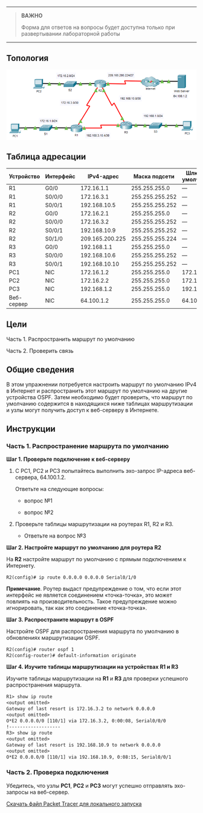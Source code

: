 
---

> **ВАЖНО**
> 
> Форма для ответов на вопросы будет доступна только при развертывании лабораторной работы 

---

## Топология

![](./assets/topology.png)

## Таблица адресации

| Устройство | Интерфейс | IPv4-адрес      | Маска подсети   | Шлюз по умолчанию |
|------------|-----------|-----------------|-----------------|-------------------|
| R1         | G0/0      | 172.16.1.1      | 255.255.255.0   | —                 |
| R1         | S0/0/0    | 172.16.3.1      | 255.255.255.252 | —                 |
| R1         | S0/0/1    | 192.168.10.5    | 255.255.255.252 | —                 |
| R2         | G0/0      | 172.16.2.1      | 255.255.255.0   | —                 |
| R2         | S0/0/0    | 172.16.3.2      | 255.255.255.252 | —                 |
| R2         | S0/0/1    | 192.168.10.9    | 255.255.255.252 | —                 |
| R2         | S0/1/0    | 209.165.200.225 | 255.255.255.224 | —                 |
| R3         | G0/0      | 192.168.1.1     | 255.255.255.0   | —                 |
| R3         | S0/0/0    | 192.168.10.6    | 255.255.255.252 | —                 |
| R3         | S0/0/1    | 192.168.10.10   | 255.255.255.252 | —                 |
| PC1        | NIC       | 172.16.1.2      | 255.255.255.0   | 172.16.1.1        |
| PC2        | NIC       | 172.16.2.2      | 255.255.255.0   | 172.16.2.1        |
| PC3        | NIC       | 192.168.1.2     | 255.255.255.0   | 192.168.1.1       |
| Веб-сервер | NIC       | 64.100.1.2      | 255.255.255.0   | 64.100.1.1        |

## Цели

Часть 1. Распространить маршрут по умолчанию

Часть 2. Проверить связь

## Общие сведения

В этом упражнении потребуется настроить маршрут по умолчанию IPv4 в Интернет и распространить этот маршрут по умолчанию на другие устройства OSPF. Затем необходимо будет проверить, что маршрут по умолчанию содержится в находящихся ниже таблицах маршрутизации и узлы могут получить доступ к веб-серверу в Интернете.

## Инструкции

### Часть 1. Распространение маршрута по умолчанию

**Шаг 1. Проверьте подключение к веб-серверу**

1. С PC1, PC2 и PC3 попытайтесь выполнить эхо-запрос IP-адреса веб-сервера, 64.100.1.2.

   Ответьте на следующие вопросы:

    - вопрос №1

    - вопрос №2

2. Проверьте таблицы маршрутизации на роутерах R1, R2 и R3.

    - Ответьте на вопрос №3

**Шаг 2. Настройте маршрут по умолчанию для роутера R2**

На **R2** настройте маршрут по умолчанию с прямым подключением к Интернету.

```
R2(config)# ip route 0.0.0.0 0.0.0.0 Serial0/1/0
```

**Примечание**. Роутер выдаст предупреждение о том, что если этот интерфейс не является соединением «точка-точка», это может повлиять на производительность. Такое предупреждение можно игнорировать, так как это соединение «точка-точка».

**Шаг 3. Распространите маршрут в OSPF**

Настройте OSPF для распространения маршрута по умолчанию в обновлениях маршрутизации OSPF.

```
R2(config)# router ospf 1
R2(config-router)# default-information originate
```

**Шаг 4. Изучите таблицы маршрутизации на устройствах R1 и R3**

Изучите таблицы маршрутизации на **R1** и **R3** для проверки успешного распространения маршрута.

```
R1> show ip route
<output omitted>
Gateway of last resort is 172.16.3.2 to network 0.0.0.0
<output omitted>
O*E2 0.0.0.0/0 [110/1] via 172.16.3.2, 0:00:08, Serial0/0/0
!-------------------
R3> show ip route
<output omitted>
Gateway of last resort is 192.168.10.9 to network 0.0.0.0
<output omitted>
O*E2 0.0.0.0/0 [110/1] via 192.168.10.9, 0:08:15, Serial0/0/1
```

### Часть 2. Проверка подключения

Убедитесь, что узлы **PC1**, **PC2** и **PC3** могут успешно отправлять эхо-запросы на веб-сервер.

[Скачать файл Packet Tracer для локального запуска](./assets/2.5.3-lab.pka)
